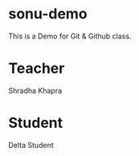 # sonu-demo
This is a Demo for Git &amp; Github class.



# Teacher
Shradha Khapra

# Student
Delta Student